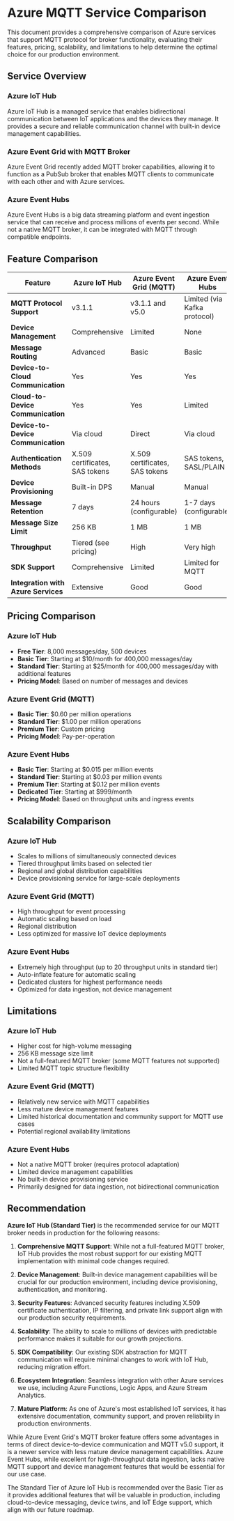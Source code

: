 # Azure MQTT Service Comparison

This document provides a comprehensive comparison of Azure services that support MQTT protocol for broker functionality, evaluating their features, pricing, scalability, and limitations to help determine the optimal choice for our production environment.

## Service Overview

### Azure IoT Hub

Azure IoT Hub is a managed service that enables bidirectional communication between IoT applications and the devices they manage. It provides a secure and reliable communication channel with built-in device management capabilities.

### Azure Event Grid with MQTT Broker

Azure Event Grid recently added MQTT broker capabilities, allowing it to function as a PubSub broker that enables MQTT clients to communicate with each other and with Azure services.

### Azure Event Hubs

Azure Event Hubs is a big data streaming platform and event ingestion service that can receive and process millions of events per second. While not a native MQTT broker, it can be integrated with MQTT through compatible endpoints.

## Feature Comparison

| Feature | Azure IoT Hub | Azure Event Grid (MQTT) | Azure Event Hubs |
|---------|---------------|-------------------------|------------------|
| **MQTT Protocol Support** | v3.1.1 | v3.1.1 and v5.0 | Limited (via Kafka protocol) |
| **Device Management** | Comprehensive | Limited | None |
| **Message Routing** | Advanced | Basic | Basic |
| **Device-to-Cloud Communication** | Yes | Yes | Yes |
| **Cloud-to-Device Communication** | Yes | Yes | Limited |
| **Device-to-Device Communication** | Via cloud | Direct | Via cloud |
| **Authentication Methods** | X.509 certificates, SAS tokens | X.509 certificates, SAS tokens | SAS tokens, SASL/PLAIN |
| **Device Provisioning** | Built-in DPS | Manual | Manual |
| **Message Retention** | 7 days | 24 hours (configurable) | 1-7 days (configurable) |
| **Message Size Limit** | 256 KB | 1 MB | 1 MB |
| **Throughput** | Tiered (see pricing) | High | Very high |
| **SDK Support** | Comprehensive | Limited | Limited for MQTT |
| **Integration with Azure Services** | Extensive | Good | Good |

## Pricing Comparison

### Azure IoT Hub

- **Free Tier**: 8,000 messages/day, 500 devices
- **Basic Tier**: Starting at $10/month for 400,000 messages/day
- **Standard Tier**: Starting at $25/month for 400,000 messages/day with additional features
- **Pricing Model**: Based on number of messages and devices

### Azure Event Grid (MQTT)

- **Basic Tier**: $0.60 per million operations
- **Standard Tier**: $1.00 per million operations
- **Premium Tier**: Custom pricing
- **Pricing Model**: Pay-per-operation

### Azure Event Hubs

- **Basic Tier**: Starting at $0.015 per million events
- **Standard Tier**: Starting at $0.03 per million events
- **Premium Tier**: Starting at $0.12 per million events
- **Dedicated Tier**: Starting at $999/month
- **Pricing Model**: Based on throughput units and ingress events

## Scalability Comparison

### Azure IoT Hub

- Scales to millions of simultaneously connected devices
- Tiered throughput limits based on selected tier
- Regional and global distribution capabilities
- Device provisioning service for large-scale deployments

### Azure Event Grid (MQTT)

- High throughput for event processing
- Automatic scaling based on load
- Regional distribution
- Less optimized for massive IoT device deployments

### Azure Event Hubs

- Extremely high throughput (up to 20 throughput units in standard tier)
- Auto-inflate feature for automatic scaling
- Dedicated clusters for highest performance needs
- Optimized for data ingestion, not device management

## Limitations

### Azure IoT Hub

- Higher cost for high-volume messaging
- 256 KB message size limit
- Not a full-featured MQTT broker (some MQTT features not supported)
- Limited MQTT topic structure flexibility

### Azure Event Grid (MQTT)

- Relatively new service with MQTT capabilities
- Less mature device management features
- Limited historical documentation and community support for MQTT use cases
- Potential regional availability limitations

### Azure Event Hubs

- Not a native MQTT broker (requires protocol adaptation)
- Limited device management capabilities
- No built-in device provisioning service
- Primarily designed for data ingestion, not bidirectional communication

## Recommendation

**Azure IoT Hub (Standard Tier)** is the recommended service for our MQTT broker needs in production for the following reasons:

1. **Comprehensive MQTT Support**: While not a full-featured MQTT broker, IoT Hub provides the most robust support for our existing MQTT implementation with minimal code changes required.

2. **Device Management**: Built-in device management capabilities will be crucial for our production environment, including device provisioning, authentication, and monitoring.

3. **Security Features**: Advanced security features including X.509 certificate authentication, IP filtering, and private link support align with our production security requirements.

4. **Scalability**: The ability to scale to millions of devices with predictable performance makes it suitable for our growth projections.

5. **SDK Compatibility**: Our existing SDK abstraction for MQTT communication will require minimal changes to work with IoT Hub, reducing migration effort.

6. **Ecosystem Integration**: Seamless integration with other Azure services we use, including Azure Functions, Logic Apps, and Azure Stream Analytics.

7. **Mature Platform**: As one of Azure's most established IoT services, it has extensive documentation, community support, and proven reliability in production environments.

While Azure Event Grid's MQTT broker feature offers some advantages in terms of direct device-to-device communication and MQTT v5.0 support, it is a newer service with less mature device management capabilities. Azure Event Hubs, while excellent for high-throughput data ingestion, lacks native MQTT support and device management features that would be essential for our use case.

The Standard Tier of Azure IoT Hub is recommended over the Basic Tier as it provides additional features that will be valuable in production, including cloud-to-device messaging, device twins, and IoT Edge support, which align with our future roadmap.
